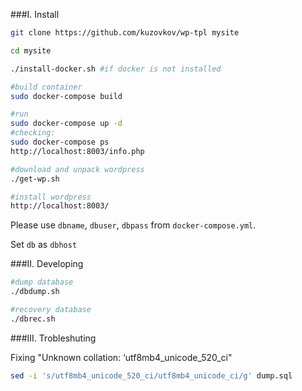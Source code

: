 ###I. Install

```bash
git clone https://github.com/kuzovkov/wp-tpl mysite

cd mysite

./install-docker.sh #if docker is not installed

#build container
sudo docker-compose build

#run
sudo docker-compose up -d
#checking:
sudo docker-compose ps
http://localhost:8003/info.php

#download and unpack wordpress
./get-wp.sh

#install wordpress
http://localhost:8003/
```
Please use `dbname`, `dbuser`, `dbpass` from `docker-compose.yml`.

Set `db` as `dbhost`

###II. Developing

```bash
#dump database
./dbdump.sh
```

```bash
#recovery database
./dbrec.sh
```    

###III. Trobleshuting
    
Fixing "Unknown collation: ‘utf8mb4_unicode_520_ci"

```bash
sed -i 's/utf8mb4_unicode_520_ci/utf8mb4_unicode_ci/g' dump.sql
```